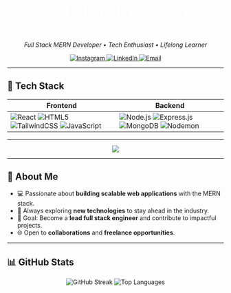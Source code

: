 <!-- Profile Banner -->
<div align="center">
  
  <h1 style="color:white; font-size:2.5rem; font-weight:bold;">⚡ AMAL THORAKKAT</h1>
  <p><em>Full Stack MERN Developer • Tech Enthusiast • Lifelong Learner</em></p>

  <!-- Social Links -->
  <p>
    <a href="https://instagram.com/aesthfex">
      <img src="https://img.shields.io/badge/Instagram-000000?style=for-the-badge&logo=instagram&logoColor=E4405F" alt="Instagram"/>
    </a>
    <a href="https://linkedin.com/in/amal-thorakkat">
      <img src="https://img.shields.io/badge/LinkedIn-000000?style=for-the-badge&logo=linkedin&logoColor=0077B5" alt="LinkedIn"/>
    </a>
    <a href="mailto:amalthorakkat@gmail.com">
      <img src="https://img.shields.io/badge/Email-000000?style=for-the-badge&logo=gmail&logoColor=D14836" alt="Email"/>
    </a>
  </p>
</div>

---

## 🚀 Tech Stack
<div align="center">

| **Frontend** | **Backend** |
|--------------|-------------|
| ![React](https://img.shields.io/badge/-React-000?style=for-the-badge&logo=react&logoColor=61DAFB) ![HTML5](https://img.shields.io/badge/-HTML5-000?style=for-the-badge&logo=html5&logoColor=E34F26) ![TailwindCSS](https://img.shields.io/badge/-Tailwind_CSS-000?style=for-the-badge&logo=tailwind-css&logoColor=38B2AC) ![JavaScript](https://img.shields.io/badge/-JavaScript-000?style=for-the-badge&logo=javascript&logoColor=F7DF1E) | ![Node.js](https://img.shields.io/badge/-Node.js-000?style=for-the-badge&logo=node.js&logoColor=339933) ![Express.js](https://img.shields.io/badge/-Express.js-000?style=for-the-badge&logo=express&logoColor=white) ![MongoDB](https://img.shields.io/badge/-MongoDB-000?style=for-the-badge&logo=mongodb&logoColor=4EA94B) ![Nodemon](https://img.shields.io/badge/-Nodemon-000?style=for-the-badge&logo=nodemon&logoColor=76D04B) |

</div>

---

<div align="center">
  <img src="https://skillicons.dev/icons?i=react,nodejs,express,mongodb,html,css,js,tailwind&theme=dark" />
</div>

---

## 📌 About Me
- 💻 Passionate about **building scalable web applications** with the MERN stack.
- 🚀 Always exploring **new technologies** to stay ahead in the industry.
- 🎯 Goal: Become a **lead full stack engineer** and contribute to impactful projects.
- 🌐 Open to **collaborations** and **freelance opportunities**.

---

## 📊 GitHub Stats
<div align="center">
  
![GitHub Streak](https://streak-stats.demolab.com?user=amalthorakkat&theme=dark&hide_border=true)
![Top Languages](https://github-readme-stats.vercel.app/api/top-langs/?username=amalthorakkat&layout=compact&theme=dark&hide_border=true)

</div>
